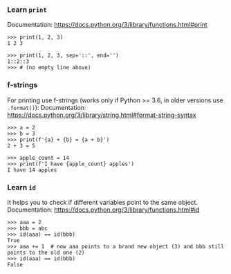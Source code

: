 ### Learn `print`
Documentation: https://docs.python.org/3/library/functions.html#print
```
>>> print(1, 2, 3)
1 2 3

>>> print(1, 2, 3, sep='::', end='')
1::2::3
>>> # (no empty line above)
```

### f-strings
For printing use f-strings (works only if Python >= 3.6, in older versions use `.format()`):
Documentation: https://docs.python.org/3/library/string.html#format-string-syntax
```
>>> a = 2
>>> b = 3
>>> print(f'{a} + {b} = {a + b}')
2 + 3 = 5

>>> apple_count = 14
>>> print(f'I have {apple_count} apples')
I have 14 apples
```

### Learn `id`
It helps you to check if different variables point to the same object.
Documentation: https://docs.python.org/3/library/functions.html#id
```
>>> aaa = 2
>>> bbb = abc
>>> id(aaa) == id(bbb)
True
>>> aaa += 1  # now aaa points to a brand new object (3) and bbb still points to the old one (2)
>>> id(aaa) == id(bbb)
False
```

